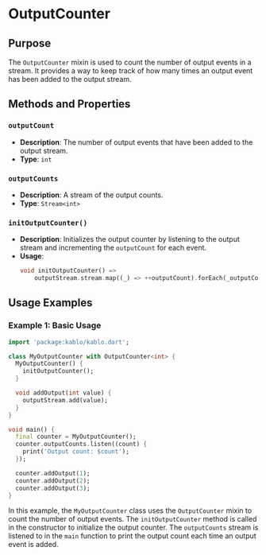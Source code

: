 # OutputCounter

## Purpose

The `OutputCounter` mixin is used to count the number of output events in a stream. It provides a way to keep track of how many times an output event has been added to the output stream.

## Methods and Properties

### `outputCount`

- **Description**: The number of output events that have been added to the output stream.
- **Type**: `int`

### `outputCounts`

- **Description**: A stream of the output counts.
- **Type**: `Stream<int>`

### `initOutputCounter()`

- **Description**: Initializes the output counter by listening to the output stream and incrementing the `outputCount` for each event.
- **Usage**:
  ```dart
  void initOutputCounter() =>
      outputStream.stream.map((_) => ++outputCount).forEach(_outputCount.add);
  ```

## Usage Examples

### Example 1: Basic Usage

```dart
import 'package:kablo/kablo.dart';

class MyOutputCounter with OutputCounter<int> {
  MyOutputCounter() {
    initOutputCounter();
  }

  void addOutput(int value) {
    outputStream.add(value);
  }
}

void main() {
  final counter = MyOutputCounter();
  counter.outputCounts.listen((count) {
    print('Output count: $count');
  });

  counter.addOutput(1);
  counter.addOutput(2);
  counter.addOutput(3);
}
```

In this example, the `MyOutputCounter` class uses the `OutputCounter` mixin to count the number of output events. The `initOutputCounter` method is called in the constructor to initialize the output counter. The `outputCounts` stream is listened to in the `main` function to print the output count each time an output event is added.
